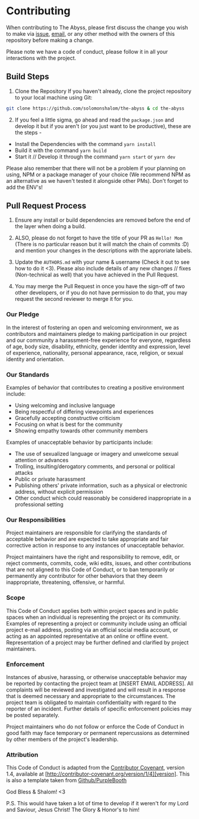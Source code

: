 # Contributing

When contributing to The Abyss, please first discuss the change you wish to make via [issue](https://github.com/solomonshalom/The-Abyss/issues),
[email](mailto:hello@theabyss.ink), or any other method with the owners of this repository before making a change. 

Please note we have a code of conduct, please follow it in all your interactions with the project.

## Build Steps

1. Clone the Repository
If you haven't already, clone the project repository to your local machine using Git:
```bash
git clone https://github.com/solomonshalom/the-abyss & cd the-abyss
```

2. If you feel a little sigma, go ahead and read the `package.json` and develop it but if you aren't (or you just want to be productive), these are the steps -

- Install the Dependencies with the command `yarn install`
- Build it with the command `yarn build`
- Start it // Develop it through the command `yarn start` or `yarn dev`

Please also remember that there will not be a problem if your planning on using, NPM or a package manager of your choice (We recommend NPM as an alternative as we haven't tested it alongside other PMs). Don't forget to add the ENV's! 

## Pull Request Process

1. Ensure any install or build dependencies are removed before the end of the layer when doing a build.

2. ALSO, please do not forget to have the title of your PR as `Hello! Mom` (There is no particular reason but it will match the chain of commits :D) and mention your changes in the descriptions with the approriate labels.

2. Update the `AUTHORS.md` with your name & username (Check it out to see how to do it <3). Please also include details of any new changes // fixes (Non-technical as well) that you have achieved in the Pull Request.

3. You may merge the Pull Request in once you have the sign-off of two other developers, or if you  do not have permission to do that, you may request the second reviewer to merge it for you.

### Our Pledge

In the interest of fostering an open and welcoming environment, we as
contributors and maintainers pledge to making participation in our project and
our community a harassment-free experience for everyone, regardless of age, body
size, disability, ethnicity, gender identity and expression, level of experience,
nationality, personal appearance, race, religion, or sexual identity and
orientation.

### Our Standards

Examples of behavior that contributes to creating a positive environment
include:

* Using welcoming and inclusive language
* Being respectful of differing viewpoints and experiences
* Gracefully accepting constructive criticism
* Focusing on what is best for the community
* Showing empathy towards other community members

Examples of unacceptable behavior by participants include:

* The use of sexualized language or imagery and unwelcome sexual attention or
advances
* Trolling, insulting/derogatory comments, and personal or political attacks
* Public or private harassment
* Publishing others' private information, such as a physical or electronic
  address, without explicit permission
* Other conduct which could reasonably be considered inappropriate in a
  professional setting

### Our Responsibilities

Project maintainers are responsible for clarifying the standards of acceptable
behavior and are expected to take appropriate and fair corrective action in
response to any instances of unacceptable behavior.

Project maintainers have the right and responsibility to remove, edit, or
reject comments, commits, code, wiki edits, issues, and other contributions
that are not aligned to this Code of Conduct, or to ban temporarily or
permanently any contributor for other behaviors that they deem inappropriate,
threatening, offensive, or harmful.

### Scope

This Code of Conduct applies both within project spaces and in public spaces
when an individual is representing the project or its community. Examples of
representing a project or community include using an official project e-mail
address, posting via an official social media account, or acting as an appointed
representative at an online or offline event. Representation of a project may be
further defined and clarified by project maintainers.

### Enforcement

Instances of abusive, harassing, or otherwise unacceptable behavior may be
reported by contacting the project team at [INSERT EMAIL ADDRESS]. All
complaints will be reviewed and investigated and will result in a response that
is deemed necessary and appropriate to the circumstances. The project team is
obligated to maintain confidentiality with regard to the reporter of an incident.
Further details of specific enforcement policies may be posted separately.

Project maintainers who do not follow or enforce the Code of Conduct in good
faith may face temporary or permanent repercussions as determined by other
members of the project's leadership.

### Attribution

This Code of Conduct is adapted from the [Contributor Covenant][homepage], version 1.4,
available at [http://contributor-covenant.org/version/1/4][version]. This is also a template taken from [Github/PurpleBooth](https://gist.github.com/PurpleBooth/b24679402957c63ec426) 

God Bless & Shalom! <3 

P.S. This would have taken a lot of time to develop if it weren't for my Lord and Saviour, Jesus Christ! The Glory & Honor's to him!

[homepage]: http://contributor-covenant.org
[version]: http://contributor-covenant.org/version/1/4/